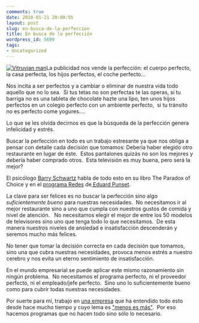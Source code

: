 ```yaml
---
comments: true
date: 2010-01-21 20:00:55
layout: post
slug: en-busca-de-la-perfeccion
title: En busca de la perfección
wordpress_id: 5699
tags:
- Uncategorized
---
```


[![Vitruvian man](http://blog.alvareznavarro.es/wp-content/uploads/2010/01/vitruvio.jpg?w=220)](http://en.wikipedia.org/wiki/Vitruvian_Man)La publicidad nos vende la perfección: el cuerpo perfecto, la casa perfecta, los hijos perfectos, el coche perfecto...

Nos incita a ser perfectos y a cambiar o eliminar de nuestra vida todo aquello que no lo sea.  Si tus tetas no son perfectas te las operas, si tu barriga no es una tableta de chocolate hazte una lipo, ten unos hijos perfectos en un colegio perfecto con un ambiente perfecto,  si tu tránsito no es perfecto come yogures....

Lo que se les olvida decirnos es que la búsqueda de la perfección genera infelicidad y estrés.

Buscar la perfección en todo es un trabajo estresante ya que nos obliga a pensar con detalle cada decisión que tomamos: Debería haber elegido otro restaurante en lugar de éste.  Estos pantalones quizás no son los mejores y debería haber comprado otros.  Esta televisión es muy buena, pero será la mejor?

El psicólogo [Barry Schwartz](http://www.ted.com/talks/view/id/93) habla de todo esto en su libro The Paradox of Choice y en el [programa Redes](http://www.redesparalaciencia.com/) de[ Eduard Punset](http://www.eduardpunset.es/blog/).

La clave para ser felices es no buscar la perfección sino algo _suficientemente bueno_ para nuestras necesidades.  No necesitamos ir al mejor restaurante sino a uno que cumpla con nuestros gustos de comida y nivel de atención.   No necesitamos elegir el mejor de entre los 50 modelos de televisores sino uno que tenga todo lo que necesitamos.  De esta manera nuestros niveles de ansiedad e insatisfacción descenderán y seremos mucho más felices.

No tener que tomar la decisión correcta en cada decisión que tomamos, sino una que cubra nuestras necesidades, provoca menos estrés a nuestro cerebro y nos evita un eterno sentimiento de insatisfacción.

En el mundo empresarial se puede aplicar este mismo razonamiento sin ningún problema.  No necesitamos el programa perfecto, ni el proveedor perfecto, ni el empleado/jefe perfecto.  Sino uno lo suficientemente bueno como para cubrir todas nuestras necesidades.

Por suerte para mí, trabajo en [una empresa](http://www.aspgems.com) que ha entendido todo esto desde hace mucho tiempo y cuyo lema es ["menos es más"](http://aspgems.com/web/quehacemos).  Por eso hacemos programas que no hacen todo sino sólo lo necesario.
